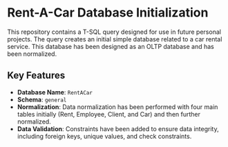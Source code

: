 # Rent-A-Car Database Initialization

This repository contains a T-SQL query designed for use in future personal projects. The query creates an initial simple database related to a car rental service. This database has been designed as an OLTP database and has been normalized.

## Key Features

- **Database Name**: `RentACar`
- **Schema**: `general`
- **Normalization**: Data normalization has been performed with four main tables initially (Rent, Employee, Client, and Car) and then further normalized.
- **Data Validation**: Constraints have been added to ensure data integrity, including foreign keys, unique values, and check constraints.
